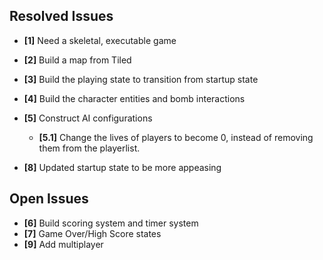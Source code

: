 ## Resolved Issues ##

- **[1]** Need a skeletal, executable game
- **[2]** Build a map from Tiled
- **[3]** Build the playing state to transition from startup state
- **[4]** Build the character entities and bomb interactions
- **[5]** Construct AI configurations
    - **[5.1]** Change the lives of players to become 0, instead of removing them from the playerlist.

- **[8]** Updated startup state to be more appeasing

## Open Issues ##

- **[6]** Build scoring system and timer system
- **[7]** Game Over/High Score states
- **[9]** Add multiplayer
